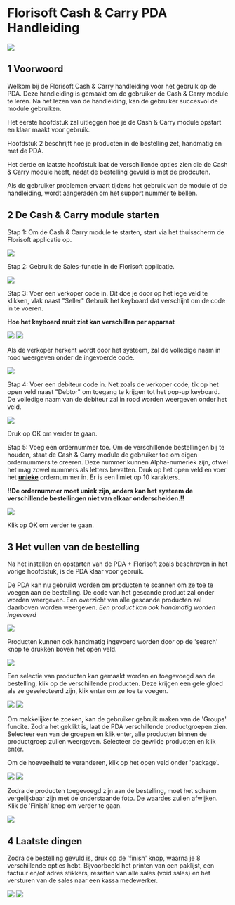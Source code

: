# **Florisoft Cash & Carry PDA Handleiding**

<img src=".Cash &amp; Carry PDA Handleiding\media\image1.jpeg" />

## 1 Voorwoord

Welkom bij de Florisoft Cash & Carry handleiding voor het gebruik op de PDA. Deze handleiding is gemaakt om de gebruiker de Cash & Carry module te leren. Na het lezen van de handleiding, kan de gebruiker succesvol de module gebruiken.

Het eerste hoofdstuk zal uitleggen hoe je de Cash & Carry module opstart en klaar maakt voor gebruik.

Hoofdstuk 2 beschrijft hoe je producten in de bestelling zet, handmatig en met de PDA.

Het derde en laatste hoofdstuk laat de verschillende opties zien die de Cash & Carry module heeft, nadat de bestelling gevuld is met de prodcuten.

Als de gebruiker problemen ervaart tijdens het gebruik van de module of de handleiding, wordt aangeraden om het support nummer te bellen.

## 2 De Cash & Carry module starten

Stap 1: Om de Cash & Carry module te starten, start via het thuisscherm de Florisoft applicatie op.

<img src=".Cash &amp; Carry PDA Handleiding\media\image2.png" />

Stap 2: Gebruik de Sales-functie in de Florisoft applicatie.

<img src=".Cash &amp; Carry PDA Handleiding\media\image3.png" />

Stap 3: Voer een verkoper code in. Dit doe je door op het lege veld te klikken, vlak naast "Seller" Gebruik het keyboard dat verschijnt om de code in te voeren.

**Hoe het keyboard eruit ziet kan verschillen per apparaat**

<img src=".Cash &amp; Carry PDA Handleiding\media\image4.png" />

<img src=".Cash &amp; Carry PDA Handleiding\media\image5.png" />

Als de verkoper herkent wordt door het systeem, zal de volledige naam in rood weergeven onder de ingevoerde code.

<img src=".Cash &amp; Carry PDA Handleiding\media\image6.png" />

Stap 4: Voer een debiteur code in. Net zoals de verkoper code, tik op het open veld naast "Debtor" om toegang te krijgen tot het pop-up keyboard. De volledige naam van de debiteur zal in rood worden weergeven onder het veld.

<img src=".Cash &amp; Carry PDA Handleiding\media\image7.png" />

Druk op OK om verder te gaan.

Stap 5: Voeg een ordernummer toe. Om de verschillende bestellingen bij te houden, staat de Cash & Carry module de gebruiker toe om eigen ordernummers te creeren. Deze nummer kunnen Alpha-numeriek zijn, ofwel het mag zowel nummers als letters bevatten. Druk op het open veld en voer het **<u>unieke</u>** ordernummer in. Er is een limiet op 10 karakters.

**!!De ordernummer moet uniek zijn, anders kan het systeem de verschillende bestellingen niet van elkaar onderscheiden.!!**

<img src=".Cash &amp; Carry PDA Handleiding\media\image8.png" />

Klik op OK om verder te gaan.

## 3 Het vullen van de bestelling

Na het instellen en opstarten van de PDA + Florisoft zoals beschreven in het vorige hoofdstuk, is de PDA klaar voor gebruik.

De PDA kan nu gebruikt worden om producten te scannen om ze toe te voegen aan de bestelling. De code van het gescande product zal onder worden weergeven. Een overzicht van alle gescande producten zal daarboven worden weergeven. *Een product kan ook handmatig worden ingevoerd*

<img src=".Cash &amp; Carry PDA Handleiding\media\image9.png" />

Producten kunnen ook handmatig ingevoerd worden door op de 'search' knop te drukken boven het open veld.

<img src=".Cash &amp; Carry PDA Handleiding\media\image10.png" />

Een selectie van producten kan gemaakt worden en toegevoegd aan de bestelling, klik op de verschillende producten. Deze krijgen een gele gloed als ze geselecteerd zijn, klik enter om ze toe te voegen.

<img src=".Cash &amp; Carry PDA Handleiding\media\image11.png" />

<img src=".Cash &amp; Carry PDA Handleiding\media\image12.png" />

Om makkelijker te zoeken, kan de gebruiker gebruik maken van de 'Groups' funcite. Zodra het geklikt is, laat de PDA verschillende productgroepen zien. Selecteer een van de groepen en klik enter, alle producten binnen de productgroep zullen weergeven. Selecteer de gewilde producten en klik enter.

Om de hoeveelheid te veranderen, klik op het open veld onder 'package'.

<img src=".Cash &amp; Carry PDA Handleiding\media\image14.png" />
<img src=".Cash &amp; Carry PDA Handleiding\media\image13.png" />

Zodra de producten toegevoegd zijn aan de bestelling, moet het scherm vergelijkbaar zijn met de onderstaande foto. De waardes zullen afwijken. Klik de 'Finish' knop om verder te gaan.

<img src=".Cash &amp; Carry PDA Handleiding\media\image15.png" />

## 4 Laatste dingen

Zodra de bestelling gevuld is, druk op de 'finish' knop, waarna je 8 verschillende opties hebt. Bijvoorbeeld het printen van een paklijst, een factuur en/of adres stikkers, resetten van alle sales (void sales) en het versturen van de sales naar een kassa medewerker.

<img src=".Cash &amp; Carry PDA Handleiding\media\image16.png" />
<img src=".Cash &amp; Carry PDA Handleiding\media\image17.png" />